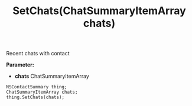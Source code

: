 ﻿---
uid: crmscript_ref_NSContactSummary_SetChats
title: SetChats(ChatSummaryItemArray chats)
intellisense: NSContactSummary.SetChats
keywords: NSContactSummary, GetChats
so.topic: reference
---

Recent chats with contact

**Parameter:** 
 - **chats** ChatSummaryItemArray

```crmscript
NSContactSummary thing;
ChatSummaryItemArray chats;
thing.SetChats(chats);
```

